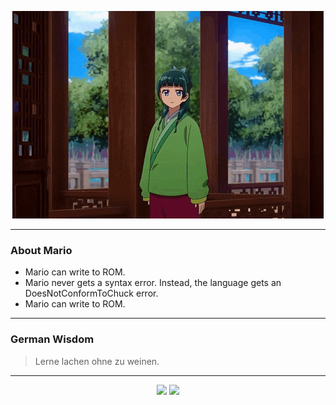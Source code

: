 <p align="center">
  <img src="assets/maomao.gif" />
</p>

---

### About Mario
- Mario can write to ROM.
- Mario never gets a syntax error.  Instead, the language gets an DoesNotConformToChuck error.
- Mario can write to ROM.

---

### German Wisdom
> Lerne lachen ohne zu weinen.

---

<p align="center">
  <a>
    <img height="180em" src="https://github-readme-stats-eight-theta.vercel.app/api?username=Torfkopp&show_icons=true&theme=dark&include_all_commits=true&count_private=true"/>
  </a>
  <a href="https://github.com/Torfkopp?tab=repositories">
    <img height="180em" src="https://github-readme-stats-eight-theta.vercel.app/api/top-langs/?username=torfkopp&layout=compact&theme=dark&langs_count=8&hide=java"/>
  </a>
</p>
